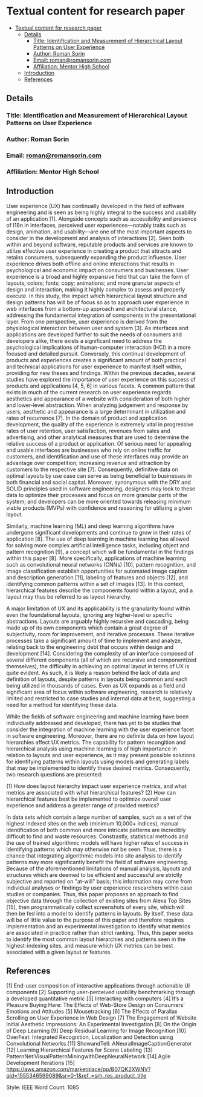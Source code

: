 # Textual content for research paper

- [Textual content for research paper](#textual-content-for-research-paper)
  - [Details](#details)
    - [Title: Identification and Measurement of Hierarchical Layout Patterns on User Experience](#title-identification-and-measurement-of-hierarchical-layout-patterns-on-user-experience)
    - [Author: Roman Sorin](#author-roman-sorin)
    - [Email: roman@romansorin.com](#email-romanromansorincom)
    - [Affiliation: Mentor High School](#affiliation-mentor-high-school)
  - [Introduction](#introduction)
  - [References](#references)

## Details

### Title: Identification and Measurement of Hierarchical Layout Patterns on User Experience

### Author: Roman Sorin

### Email: roman@romansorin.com

### Affiliation: Mentor High School

## Introduction

User experience (UX) has continually developed in the field of software engineering and is seen as being highly integral to the success and usability of an application [1]. Alongside concepts such as accessibility and presence of I18n in interfaces, perceived user experiences—notably traits such as design, animation, and usability—are one of the most important aspects to consider in the development and analysis of interactions [2]. Seen both within and beyond software, reputable products and services are known to utilize effective user experience in creating a product that attracts and retains consumers, subsequently expanding the product influence. User experience drives both offline and online interactions that results in psychological and economic impact on consumers and businesses. User experience is a broad and highly expansive field that can take the form of layouts; colors; fonts; copy; animations; and more granular aspects of design and interaction, making it highly complex to assess and properly execute. In this study, the impact which hierarchical layout structure and design patterns has will be of focus so as to approach user experience in web interfaces from a bottom-up approach and architectural stance, addressing the fundamental integration of components in the presentational layer.
From one perspective, user experience is derived from the physiological interaction between user and system [3]. As interfaces and applications are developed further to suit the needs of consumers and developers alike, there exists a significant need to address the psychological implications of human-computer interaction (HCI) in a more focused and detailed pursuit. Conversely, this continual development of products and experiences creates a significant amount of both practical and technical applications for user experience to manifest itself within, providing for new theses and findings. Within the previous decades, several studies have explored the importance of user experience on this success of products and applications [4, 5, 6] in various facets. A common pattern that exists in much of the current research on user experience regards aesthetics and appearance of a website with consideration of both higher and lower-level abstraction. When analyzing judgement and response by users, aesthetic and appearance is a large determinant in utilization and rates of recurrence [7]. In the domain of product and application development, the quality of the experience is extremely vital in progressive rates of user retention, user satisfaction, revenues from sales and advertising, and other analytical measures that are used to determine the relative success of a product or application. Of serious need for appealing and usable interfaces are businesses who rely on online traffic for customers, and identification and use of these interfaces may provide an advantage over competition; increasing revenue and attraction by customers to the respective site [7]. Consequently, definitive data on optimal layouts by use case can serve as being beneficial to businesses in both financial and social capital. Moreover, synonymous with the DRY and SOLID principles used in software engineering, designers may look to these data to optimize their processes and focus on more granular parts of the system; and developers can be more oriented towards releasing minimum viable products (MVPs) with confidence and reasoning for utilizing a given layout.

Similarly, machine learning (ML) and deep learning algorithms have undergone significant developments and continue to grow in their rates of application [8]. The use of deep learning in machine learning has allowed for solving more complex artificial intelligence tasks, including object and pattern recognition [9], a concept which will be fundamental in the findings within this paper [8]. More specifically, applications of machine learning such as convolutional neural networks (CNNs) [10], pattern recognition, and image classification establish opportunities for automated image caption and description generation [11], labeling of features and objects [12], and identifying common patterns within a set of images [13]. In this context, hierarchical features describe the components found within a layout, and a layout may thus be referred to as layout hierarchy.

A major limitation of UX and its applicability is the granularity found within even the foundational layouts, ignoring any higher-level or specific abstractions. Layouts are arguably highly recursive and cascading, being made up of its own components which contain a great degree of subjectivity, room for improvement, and iterative processes. These iterative processes take a significant amount of time to implement and analyze, relating back to the engineering debt that occurs within design and development [14]. Considering the complexity of an interface composed of several different components (all of which are recursive and componentized themselves), the difficulty in achieving an optimal layout in terms of UX is quite evident. As such, it is likely a reason behind the lack of data and definition of layouts, despite patterns in layouts being common and each being utilized in thousands of cases. Even as UX expands as a field and significant area of focus within software engineering, research is relatively limited and restricted to case studies and internal data at best, suggesting a need for a method for identifying these data.

While the fields of software engineering and machine learning have been individually addressed and developed, there has yet to be studies that consider the integration of machine learning with the user experience facet in software engineering. Moreover, there are no definite data on how layout hierarchies affect UX metrics. The capability for pattern recongition and hierarchical analysis using machine learning is of high importance in relation to layouts and user experience, as it may present possible solutions for identifying patterns within layouts using models and generating labels that may be implemented to identify these desired metrics. Consequently, two research questions are presented:

(1) How does layout hierarchy impact user experience metrics, and what metrics are associated with what hierarchical features?
(2) How can hierarchical features best be implemented to optimize overall user experience and address a greater range of provided metrics?

In data sets which contain a large number of samples, such as a set of the highest indexed sites on the web (minimum 10,000+ indices), manual identification of both common and more intricate patterns are incredibly difficult to find and waste resources. Constrastly, statistical methods and the use of trained algorithmic models will have higher rates of success in identifying patterns which may otherwise not be seen. Thus, there is a chance that integrating algorithmic models into site analysis to identify patterns may more significantly benefit the field of software engineering. Because of the aforementioned limitations of manual analysis, layouts and structures which are deemed to be efficient and successful are strictly subjective and reported on "at-will" basis; this information may come from individual analyses or findings by user experience researchers within case studies or companies. Thus, this paper proposes an approach to find objective data through the collection of existing sites from Alexa Top Sites [15], then programmatically collect screenshots of every site, which will then be fed into a model to identify patterns in layouts. By itself, these data will be of little value to the purpose of this paper and therefore requires implementation and an experimental investigation to identify what metrics are associated in practice rather than strict ranking. Thus, this paper seeks to identify the most common layout hierarchies and patterns seen in the highest-indexing sites, and measure which UX metrics can be best associated with a given layout or features.


## References

[1] End-user composition of interactive applications through actionable UI components
[2] Supporting user-perceived usability benchmarking through a developed quantitative metric
[3] Interacting with computers
[4] It’s a Pleasure Buying Here: The Effects of Web-Store Design on Consumers’ Emotions and Attitudes
[5] Mousetracking
[6] The Effects of Parallax Scrolling on User Experience in Web Design
[7] The Engagement of Website Initial Aesthetic Impressions: An Experimental Investigation
[8] On the Origin of Deep Learning
[9] Deep Residual Learning for Image Recognition
[10] OverFeat: Integrated Recognition, Localization and Detection using Convolutional Networks
[11] ShowandTell: ANeuralImageCaptionGenerator
[12] Learning Hierarchical Features for Scene Labeling
[13] PatternNet:VisualPatternMiningwithDeepNeuralNetwork
[14] Agile Development Iterations
[15] https://aws.amazon.com/marketplace/pp/B07QK2XWNV?qid=1555346599089&sr=0-1&ref_=srh_res_product_title

Style: IEEE
Word Count: 1085